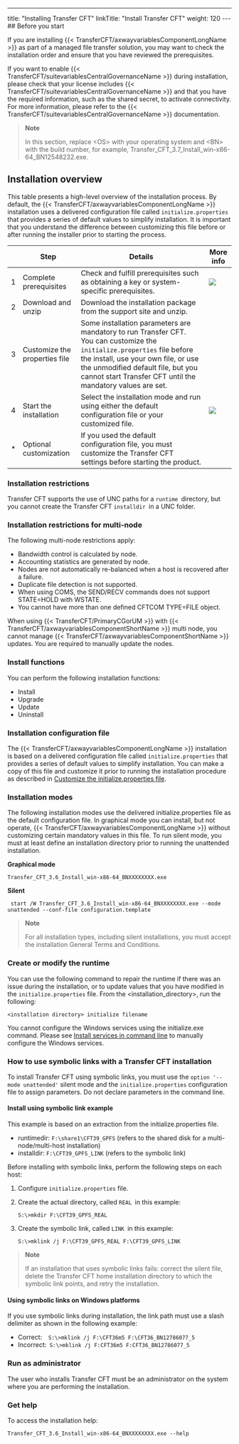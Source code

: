 ---
title: "Installing Transfer CFT"
linkTitle: "Install Transfer CFT"
weight: 120
---## Before you start

If you are installing {{< TransferCFT/axwayvariablesComponentLongName  >}} as part of a managed file transfer solution, you may want to check the installation order and ensure that you have reviewed the prerequisites.

If you want to enable {{< TransferCFT/suitevariablesCentralGovernanceName  >}} during installation, please check that your license includes {{< TransferCFT/suitevariablesCentralGovernanceName  >}} and that you have the required information, such as the shared secret, to activate connectivity. For more information, please refer to the {{< TransferCFT/suitevariablesCentralGovernanceName  >}} documentation.

> **Note**
>
> In this section, replace &lt;OS> with your operating system and &lt;BN> with the build number, for example, Transfer_CFT_3.7_Install_win-x86-64_BN12548232.exe.

## Installation overview

This table presents a high-level overview of the installation process. By default, the {{< TransferCFT/axwayvariablesComponentLongName  >}} installation uses a delivered configuration file called `initialize.properties` that provides a series of default values to simplify installation. It is important that you understand the difference between customizing this file before or after running the installer prior to starting the process.


|   | Step  | Details  | More info  |
| --- | --- | --- | --- |
| 1  | Complete prerequisites  | Check and fulfill prerequisites such as obtaining a key or system-specific prerequisites.  | [![](/Images/TransferCFT/severityInformation_alt.gif)](prereqs_overview)  |
| 2  | Download and unzip  | Download the installation package from the support site and unzip.  |   |
| 3  | Customize the properties file  | Some installation parameters are mandatory to run Transfer CFT.<br/> You can customize the <code>initialize.properties</code> file before the install, use your own file, or use the unmodified default file, but you cannot start Transfer CFT until the mandatory values are set. |   |
| 4  | Start the installation  | Select the installation mode and run using either the default configuration file or your customized file.  | [![](/Images/TransferCFT/severityInformation_alt.gif)](install_transfer_cft_1)  |
| *  | Optional customization  | If you used the default configuration file, you must customize the Transfer CFT settings before starting the product.  |   |


### Installation restrictions

Transfer CFT supports the use of UNC paths for a `runtime `directory, but you cannot create the Transfer CFT `installdir `in a UNC folder.

### Installation restrictions for multi-node

The following multi-node restrictions apply:

* Bandwidth control is calculated by node.
* Accounting statistics are generated by node.
* Nodes are not automatically re-balanced when a host is recovered after a failure.
* Duplicate file detection is not supported.
* When using COMS, the SEND/RECV commands does not support STATE=HOLD with WSTATE.
* You cannot have more than one defined CFTCOM TYPE=FILE object.

When using {{< TransferCFT/PrimaryCGorUM  >}} with {{< TransferCFT/axwayvariablesComponentShortName  >}} multi node, you cannot manage {{< TransferCFT/axwayvariablesComponentShortName  >}} updates. You are required to manually update the nodes.

### Install functions

You can perform the following installation functions:

* Install
* Upgrade
* Update
* Uninstall

### Installation configuration file

The {{< TransferCFT/axwayvariablesComponentLongName  >}} installation is based on a delivered configuration file called `initialize.properties` that provides a series of default values to simplify installation. You can make a copy of this file and customize it prior to running the installation procedure as described in [Customize the initialize.properties file](properties_file_win).

### Installation modes

The following installation modes use the delivered initialize.properties file as the default configuration file. In graphical mode you can install, but not operate, {{< TransferCFT/axwayvariablesComponentLongName  >}} without customizing certain mandatory values in this file. To run silent mode, you must at least define an installation directory prior to running the unattended installation.

****Graphical mode****

`Transfer_CFT_3.6_Install_win-x86-64_BNXXXXXXXX.exe`

****Silent****

` start /W Transfer_CFT_3.6_Install_win-x86-64_BNXXXXXXXX.exe --mode unattended --conf-file configuration.template`

> **Note**
>
> For all installation types, including silent installations, you must accept the installation General Terms and Conditions.

### Create or modify the runtime

You can use the following command to repair the runtime if there was an issue during the installation, or to update values that you have modified in the `initialize.properties` file. From the &lt;installation_directory>, run the following:

`<installation directory> initialize filename`

You cannot configure the Windows services using the initialize.exe command. Please see [Install services in command line](../install_services_command_line) to manually configure the Windows services.

### How to use symbolic links with a Transfer CFT installation

To install Transfer CFT using symbolic links, you must use the `option '--mode unattended'` silent mode and the `initialize.properties` configuration file to assign parameters. Do not declare parameters in the command line.

#### Install using symbolic link example

This example is based on an extraction from the initialize.properties file.

* runtimedir: `F:\share1\CFT39_GPFS` (refers to the shared disk for a multi-node/multi-host installation)
* installdir: `F:\CFT39_GPFS_LINK` (refers to the symbolic link)

Before installing with symbolic links, perform the following steps on each host:

1. Configure `initialize.properties` file.

1. Create the actual directory, called `REAL `in this example:

    `S:\>mkdir F:\CFT39_GPFS_REAL`

1. Create the symbolic link, called `LINK `in this example:

    `S:\>mklink /j F:\CFT39_GPFS_REAL F:\CFT39_GPFS_LINK `

> **Note**
>
> If an installation that uses symbolic links fails: correct the silent file, delete the Transfer CFT home installation directory to which the symbolic link points, and retry the installation.

#### Using symbolic links on Windows platforms

If you use symbolic links during installation, the link path must use a slash delimiter as shown in the following example:

* Correct:`  S:\>mklink /j F:\CFT36m5 F:\CFT36_BN12786077_5`
* Incorrect:` S:\>mklink /j F:CFT36m5 F:CFT36_BN12786077_5`

### Run as administrator

The user who installs Transfer CFT must be an administrator on the system where you are performing the installation.

### Get help

To access the installation help:

`Transfer_CFT_3.6_Install_win-x86-64_BNXXXXXXXX.exe --help`
